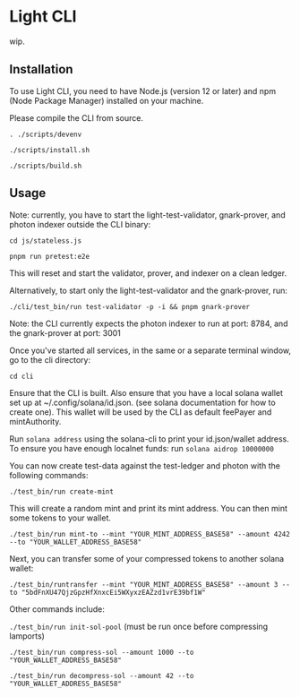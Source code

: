 # Light CLI

wip.

## Installation

To use Light CLI, you need to have Node.js (version 12 or later) and npm (Node Package Manager) installed on your machine.

Please compile the CLI from source.

`. ./scripts/devenv`

`./scripts/install.sh`

`./scripts/build.sh`

## Usage

Note: currently, you have to start the light-test-validator, gnark-prover, and photon indexer outside the CLI binary:

`cd js/stateless.js`

`pnpm run pretest:e2e`

This will reset and start the validator, prover, and indexer on a clean ledger.

Alternatively, to start only the light-test-validator and the gnark-prover, run:

`./cli/test_bin/run test-validator -p -i && pnpm gnark-prover`

Note: the CLI currently expects the photon indexer to run at port: 8784, and the gnark-prover at port: 3001

Once you've started all services, in the same or a separate terminal window, go to the cli directory:

`cd cli`

Ensure that the CLI is built.
Also ensure that you have a local solana wallet set up at ~/.config/solana/id.json. (see solana documentation for how to create one). This wallet will be used by the CLI as default feePayer and mintAuthority.

Run `solana address` using the solana-cli to print your id.json/wallet address.
To ensure you have enough localnet funds: run `solana aidrop 10000000`

You can now create test-data against the test-ledger and photon with the following commands:

`./test_bin/run create-mint`

This will create a random mint and print its mint address.
You can then mint some tokens to your wallet.

`./test_bin/run mint-to --mint "YOUR_MINT_ADDRESS_BASE58" --amount 4242 --to "YOUR_WALLET_ADDRESS_BASE58"`

Next, you can transfer some of your compressed tokens to another solana wallet:

`./test_bin/runtransfer --mint "YOUR_MINT_ADDRESS_BASE58" --amount 3 --to "5bdFnXU47QjzGpzHfXnxcEi5WXyxzEAZzd1vrE39bf1W"`

Other commands include:

`./test_bin/run init-sol-pool` (must be run once before compressing lamports)

`./test_bin/run compress-sol --amount 1000 --to "YOUR_WALLET_ADDRESS_BASE58"`

`./test_bin/run decompress-sol --amount 42 --to "YOUR_WALLET_ADDRESS_BASE58"`

